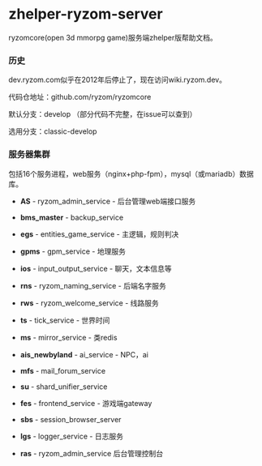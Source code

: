 # zhelper-ryzom-server
ryzomcore(open 3d mmorpg game)服务端zhelper版帮助文档。

### 历史
dev.ryzom.com似乎在2012年后停止了，现在访问wiki.ryzom.dev。

代码仓地址：github.com/ryzom/ryzomcore

默认分支：develop （部分代码不完整，在issue可以查到）

选用分支：classic-develop

### 服务器集群
包括16个服务进程，web服务（nginx+php-fpm），mysql（或mariadb）数据库。

* **AS** - ryzom_admin_service - 后台管理web端接口服务

* **bms_master** - backup_service 

* **egs** - entities_game_service - 主逻辑，规则判决

* **gpms** - gpm_service - 地理服务

* **ios** - input_output_service - 聊天，文本信息等

* **rns** - ryzom_naming_service - 后端名字服务

* **rws** - ryzom_welcome_service - 线路服务

* **ts** - tick_service - 世界时间

* **ms** - mirror_service - 类redis

* **ais_newbyland** - ai_service - NPC，ai

* **mfs** - mail_forum_service 

* **su** - shard_unifier_service 

* **fes** - frontend_service - 游戏端gateway

* **sbs** - session_browser_server 

* **lgs** - logger_service - 日志服务

* **ras** - ryzom_admin_service 后台管理控制台

